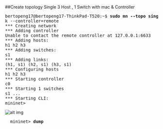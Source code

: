 
##Create topology Single 3 Host , 1 Switch  with mac & Controller

<pre>
bertopeng17@bertopeng17-ThinkPad-T520:~$ <b>sudo mn --topo single,3 --mac --switch ovs</b>
k --controller=remote
*** Creating network
*** Adding controller
Unable to contact the remote controller at 127.0.0.1:6633
*** Adding hosts:
h1 h2 h3 
*** Adding switches:
s1 
*** Adding links:
(h1, s1) (h2, s1) (h3, s1) 
*** Configuring hosts
h1 h2 h3 
*** Starting controller
c0 
*** Starting 1 switches
s1 ...
*** Starting CLI:
mininet> 
</pre>

![alt img](https://github.com/syaifulahdan/mininet/blob/master/finalp-ppj/image/Screenshot%20from%202016-04-28%2016:04:46.png)


<pre>
  mininet> <b>dump</b>
  <Host h1: h1-eth0:10.0.0.1 pid=4918> 
  <Host h2: h2-eth0:10.0.0.2 pid=4920> 
  <Host h3: h3-eth0:10.0.0.3 pid=4922> 
  <OVSSwitch s1: lo:127.0.0.1,s1-eth1:None,s1-eth2:None,s1-eth3:None pid=4927> 
  <RemoteController c0: 127.0.0.1:6633 pid=4912> 
</pre>

